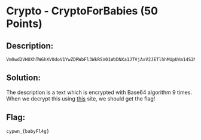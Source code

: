 # Crypto - CryptoForBabies (50 Points)

## Description:
	Vm0wd2VHUXhTWGhXV0doV1YwZDRWbFl3WkRSV01WbDNXa1JTVjAxV2JETlhhMUpUVm14S2MyTkliRmhoTVhCUVZqSjRZV1JIVmtsalJtUnBWa1ZhU1ZkV1pEUlRNbEpYVW01T2FGSnRVbkJXYTFaaFUxWmtWMXBJY0d4U2EzQllWakkxUzJGV1NuUmhSemxWVm14YU0xUnNXbUZXYkdSeVYyeENWMkV3Y0ZSV1ZWcFNaREZDVWxCVU1EMD0
## Solution:
The description is a text which is encrypted with Base64 algorithm 9 times. When we decrypt this using [this](https://cryptii.com/) site, we should get the flag!
## Flag:
    cypwn_{babyFl4g}
